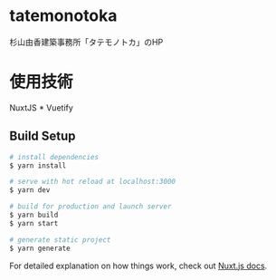 # tatemonotoka
杉山由香建築事務所「タテモノトカ」のHP

# 使用技術
NuxtJS * Vuetify

## Build Setup

```bash
# install dependencies
$ yarn install

# serve with hot reload at localhost:3000
$ yarn dev

# build for production and launch server
$ yarn build
$ yarn start

# generate static project
$ yarn generate
```

For detailed explanation on how things work, check out [Nuxt.js docs](https://nuxtjs.org).

